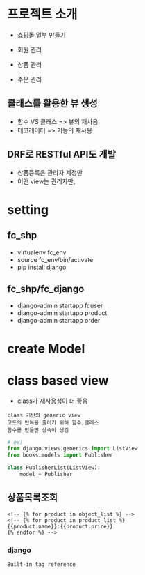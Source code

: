 # 프로젝트 소개

- 쇼핑몰 일부 만들기

- 회원 관리
- 상품 관리
- 주문 관리

## 클래스를 활용한 뷰 생성

- 함수 VS 클래스 => 뷰의 재사용
- 데코레이터 => 기능의 재사용

## DRF로 RESTful API도 개발

- 상품등록은 관리자 계정만
- 어떤 view는 관리자만, 


# setting

## fc_shp
- virtualenv fc_env
- source fc_env/bin/activate
- pip install django

## fc_shp/fc_django

- django-admin startapp fcuser
- django-admin startapp product
- django-admin startapp order

# create Model

# class based view

- class가 재사용성이 더 좋음

```
class 기반의 generic view
코드의 반복을 줄이기 위해 함수,클래스
함수를 만들면 상속이 생김

```

```python
# ex)
from django.views.generics import ListView
from books.models import Publisher

class PublisherList(ListView):
    model = Publisher

```

## 상품목록조회

```
<!-- {% for product in object_list %} -->
<!-- {% for product in product_list %}
{{product.name}}:{{product.price}}
{% endfor %} -->

```

### django

```
Built-in tag reference
```